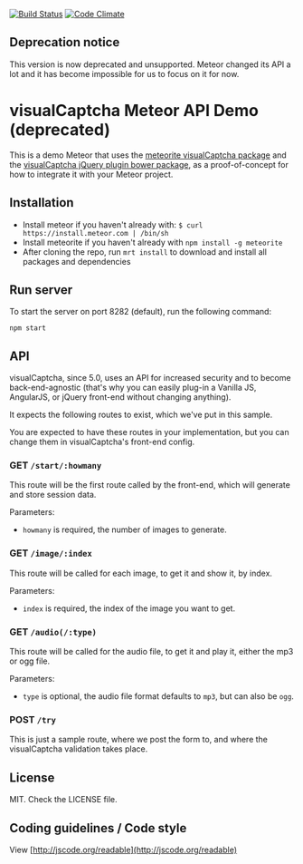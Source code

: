 [![Build Status](https://travis-ci.org/emotionLoop/visualCaptcha-meteor.svg?branch=master)](https://travis-ci.org/emotionLoop/visualCaptcha-meteor)
[![Code Climate](https://codeclimate.com/github/emotionLoop/visualCaptcha-meteor/badges/gpa.svg)](https://codeclimate.com/github/emotionLoop/visualCaptcha-meteor)

## Deprecation notice

This version is now deprecated and unsupported. Meteor changed its API a lot and it has become impossible for us to focus on it for now.

# visualCaptcha Meteor API Demo (deprecated)

This is a demo Meteor that uses the [meteorite visualCaptcha package](https://github.com/emotionLoop/visualCaptcha-meteorite) and the [visualCaptcha jQuery plugin bower package](https://github.com/emotionLoop/visualCaptcha-frontend-jquery), as a proof-of-concept for how to integrate it with your Meteor project.


## Installation

- Install meteor if you haven't already with: `$ curl https://install.meteor.com | /bin/sh`
- Install meteorite if you haven't already with `npm install -g meteorite`
- After cloning the repo, run `mrt install` to download and install all packages and dependencies


## Run server

To start the server on port 8282 (default), run the following command:

```
npm start
```


## API

visualCaptcha, since 5.0, uses an API for increased security and to become back-end-agnostic (that's why you can easily plug-in a Vanilla JS, AngularJS, or jQuery front-end without changing anything).

It expects the following routes to exist, which we've put in this sample.

You are expected to have these routes in your implementation, but you can change them in visualCaptcha's front-end config.

### GET `/start/:howmany`

This route will be the first route called by the front-end, which will generate and store session data.

Parameters:

- `howmany` is required, the number of images to generate.

### GET `/image/:index`

This route will be called for each image, to get it and show it, by index.

Parameters:

- `index` is required, the index of the image you want to get.

### GET `/audio(/:type)`

This route will be called for the audio file, to get it and play it, either the mp3 or ogg file.

Parameters:

- `type` is optional, the audio file format defaults to `mp3`, but can also be `ogg`.

### POST `/try` 

This is just a sample route, where we post the form to, and where the visualCaptcha validation takes place.


## License

MIT. Check the LICENSE file.

## Coding guidelines / Code style

View [http://jscode.org/readable](http://jscode.org/readable)
